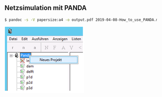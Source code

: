 ## Netzsimulation mit PANDA

```bash
$ pandoc -s -V papersize:a4 -o output.pdf 2019-04-08-How_to_use_PANDA.md
```


![la pander](/assets/images/newProj.png)       

